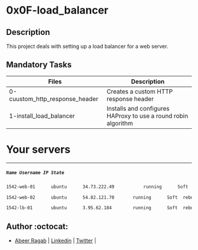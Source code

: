 # 0x0F-load_balancer

## Description

This project deals with setting up a load balancer for a web server.

## Mandatory Tasks

| Files | Description |
| ----- | ----------- |
| 0-cuustom_http_response_header | Creates a custom HTTP response header |
| 1-install_load_balancer | Installs and configures HAProxy to use a round robin algorithm |



# Your servers
---
##### `Name Username IP State`

```sh
1542-web-01	     ubuntu	     34.73.222.49           running	     Soft  reboot	    Hard    reboot	   Ask a new server
```

```sh
1542-web-02	     ubuntu	     54.82.121.70	    running	     Soft  reboot	    Hard    reboot	   Ask a new server
```


```sh
1542-lb-01	     ubuntu	     3.95.62.184	    running	     Soft  reboot	    Hard    reboot	   Ask a new server
```

## Author :octocat:

- [Abeer Ragab](https://github.com/Abeer-M-Ali) | [Linkedin](https://www.linkedin.com/in/abeer-ragab-b25872260/) | [Twitter]([https://twitter.com/abeerragab5211) |

